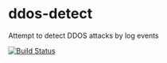 # ddos-detect
Attempt to detect DDOS attacks by log events

[![Build Status](https://travis-ci.org/seanstory/ddos-detect.svg?branch=master)](https://travis-ci.org/seanstory/ddos-detect)
